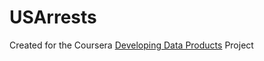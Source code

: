 # USArrests
Created for the Coursera [Developing Data Products](https://www.coursera.org/course/devdataprod) Project
